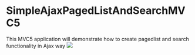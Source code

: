 # SimpleAjaxPagedListAndSearchMVC5
This MVC5 application will demonstrate how to create pagedlist and search functionality in Ajax way
![](https://raw.github.com/ungleng/SimpleAjaxPagedListAndSearchMVC5/master/screenshot/screenshot.png)
